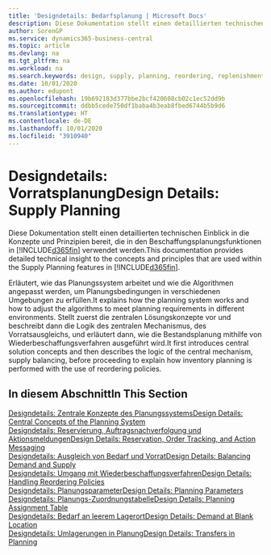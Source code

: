 ```yaml
---
title: 'Designdetails: Bedarfsplanung | Microsoft Docs'
description: Diese Dokumentation stellt einen detaillierten technischen Einblick in die Konzepte und Prinzipien bereit, die in den Beschaffungsplanungsfunktionen in Business Central.
author: SorenGP
ms.service: dynamics365-business-central
ms.topic: article
ms.devlang: na
ms.tgt_pltfrm: na
ms.workload: na
ms.search.keywords: design, supply, planning, reordering, replenishment
ms.date: 10/01/2020
ms.author: edupont
ms.openlocfilehash: 19b692183d377bbe2bcf420608cb02c1ec52dd9b
ms.sourcegitcommit: ddbb5cede750df1baba4b3eab8fbed6744b5b9d6
ms.translationtype: HT
ms.contentlocale: de-DE
ms.lasthandoff: 10/01/2020
ms.locfileid: "3910940"
---
```

# <a name="design-details-supply-planning"></a><span data-ttu-id="1c8ca-103">Designdetails: Vorratsplanung</span><span class="sxs-lookup"><span data-stu-id="1c8ca-103">Design Details: Supply Planning</span></span>
<span data-ttu-id="1c8ca-104">Diese Dokumentation stellt einen detaillierten technischen Einblick in die Konzepte und Prinzipien bereit, die in den Beschaffungsplanungsfunktionen in [!INCLUDE[d365fin](includes/d365fin_md.md)] verwendet werden.</span><span class="sxs-lookup"><span data-stu-id="1c8ca-104">This documentation provides detailed technical insight to the concepts and principles that are used within the Supply Planning features in [!INCLUDE[d365fin](includes/d365fin_md.md)].</span></span>  

<span data-ttu-id="1c8ca-105">Erläutert, wie das Planungssystem arbeitet und wie die Algorithmen angepasst werden, um Planungsbedingungen in verschiedenen Umgebungen zu erfüllen.</span><span class="sxs-lookup"><span data-stu-id="1c8ca-105">It explains how the planning system works and how to adjust the algorithms to meet planning requirements in different environments.</span></span> <span data-ttu-id="1c8ca-106">Stellt zuerst die zentralen Lösungskonzepte vor und beschreibt dann die Logik des zentralen Mechanismus, des Vorratsausgleichs, und erläutert dann, wie die Bestandsplanung mithilfe von Wiederbeschaffungsverfahren ausgeführt wird.</span><span class="sxs-lookup"><span data-stu-id="1c8ca-106">It first introduces central solution concepts and then describes the logic of the central mechanism, supply balancing, before proceeding to explain how inventory planning is performed with the use of reordering policies.</span></span>  

## <a name="in-this-section"></a><span data-ttu-id="1c8ca-107">In diesem Abschnitt</span><span class="sxs-lookup"><span data-stu-id="1c8ca-107">In This Section</span></span>  
[<span data-ttu-id="1c8ca-108">Designdetails: Zentrale Konzepte des Planungssystems</span><span class="sxs-lookup"><span data-stu-id="1c8ca-108">Design Details: Central Concepts of the Planning System</span></span>](design-details-central-concepts-of-the-planning-system.md)  
[<span data-ttu-id="1c8ca-109">Designdetails: Reservierung, Auftragsnachverfolgung und Aktionsmeldungen</span><span class="sxs-lookup"><span data-stu-id="1c8ca-109">Design Details: Reservation, Order Tracking, and Action Messaging</span></span>](design-details-reservation-order-tracking-and-action-messaging.md)  
[<span data-ttu-id="1c8ca-110">Designdetails: Ausgleich von Bedarf und Vorrat</span><span class="sxs-lookup"><span data-stu-id="1c8ca-110">Design Details: Balancing Demand and Supply</span></span>](design-details-balancing-demand-and-supply.md)  
[<span data-ttu-id="1c8ca-111">Designdetails: Umgang mit Wiederbeschaffungsverfahren</span><span class="sxs-lookup"><span data-stu-id="1c8ca-111">Design Details: Handling Reordering Policies</span></span>](design-details-handling-reordering-policies.md)  
[<span data-ttu-id="1c8ca-112">Designdetails: Planungsparameter</span><span class="sxs-lookup"><span data-stu-id="1c8ca-112">Design Details: Planning Parameters</span></span>](design-details-planning-parameters.md)  
[<span data-ttu-id="1c8ca-113">Designdetails: Planungs-Zuordnungstabelle</span><span class="sxs-lookup"><span data-stu-id="1c8ca-113">Design Details: Planning Assignment Table</span></span>](design-details-planning-assignment-table.md)  
[<span data-ttu-id="1c8ca-114">Designdetails: Bedarf an leerem Lagerort</span><span class="sxs-lookup"><span data-stu-id="1c8ca-114">Design Details: Demand at Blank Location</span></span>](design-details-demand-at-blank-location.md)  
[<span data-ttu-id="1c8ca-115">Designdetails: Umlagerungen in Planung</span><span class="sxs-lookup"><span data-stu-id="1c8ca-115">Design Details: Transfers in Planning</span></span>](design-details-transfers-in-planning.md)
